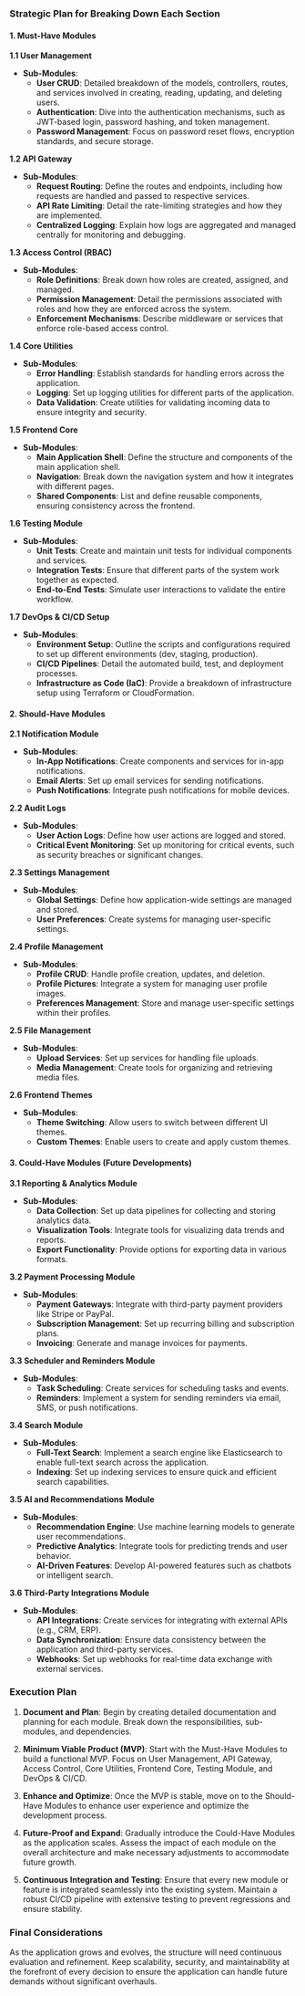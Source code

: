 ### **Strategic Plan for Breaking Down Each Section**

#### **1. Must-Have Modules**

**1.1 User Management**
   - **Sub-Modules**:
     - **User CRUD**: Detailed breakdown of the models, controllers, routes, and services involved in creating, reading, updating, and deleting users.
     - **Authentication**: Dive into the authentication mechanisms, such as JWT-based login, password hashing, and token management.
     - **Password Management**: Focus on password reset flows, encryption standards, and secure storage.

**1.2 API Gateway**
   - **Sub-Modules**:
     - **Request Routing**: Define the routes and endpoints, including how requests are handled and passed to respective services.
     - **API Rate Limiting**: Detail the rate-limiting strategies and how they are implemented.
     - **Centralized Logging**: Explain how logs are aggregated and managed centrally for monitoring and debugging.

**1.3 Access Control (RBAC)**
   - **Sub-Modules**:
     - **Role Definitions**: Break down how roles are created, assigned, and managed.
     - **Permission Management**: Detail the permissions associated with roles and how they are enforced across the system.
     - **Enforcement Mechanisms**: Describe middleware or services that enforce role-based access control.

**1.4 Core Utilities**
   - **Sub-Modules**:
     - **Error Handling**: Establish standards for handling errors across the application.
     - **Logging**: Set up logging utilities for different parts of the application.
     - **Data Validation**: Create utilities for validating incoming data to ensure integrity and security.

**1.5 Frontend Core**
   - **Sub-Modules**:
     - **Main Application Shell**: Define the structure and components of the main application shell.
     - **Navigation**: Break down the navigation system and how it integrates with different pages.
     - **Shared Components**: List and define reusable components, ensuring consistency across the frontend.

**1.6 Testing Module**
   - **Sub-Modules**:
     - **Unit Tests**: Create and maintain unit tests for individual components and services.
     - **Integration Tests**: Ensure that different parts of the system work together as expected.
     - **End-to-End Tests**: Simulate user interactions to validate the entire workflow.

**1.7 DevOps & CI/CD Setup**
   - **Sub-Modules**:
     - **Environment Setup**: Outline the scripts and configurations required to set up different environments (dev, staging, production).
     - **CI/CD Pipelines**: Detail the automated build, test, and deployment processes.
     - **Infrastructure as Code (IaC)**: Provide a breakdown of infrastructure setup using Terraform or CloudFormation.

#### **2. Should-Have Modules**

**2.1 Notification Module**
   - **Sub-Modules**:
     - **In-App Notifications**: Create components and services for in-app notifications.
     - **Email Alerts**: Set up email services for sending notifications.
     - **Push Notifications**: Integrate push notifications for mobile devices.

**2.2 Audit Logs**
   - **Sub-Modules**:
     - **User Action Logs**: Define how user actions are logged and stored.
     - **Critical Event Monitoring**: Set up monitoring for critical events, such as security breaches or significant changes.

**2.3 Settings Management**
   - **Sub-Modules**:
     - **Global Settings**: Define how application-wide settings are managed and stored.
     - **User Preferences**: Create systems for managing user-specific settings.

**2.4 Profile Management**
   - **Sub-Modules**:
     - **Profile CRUD**: Handle profile creation, updates, and deletion.
     - **Profile Pictures**: Integrate a system for managing user profile images.
     - **Preferences Management**: Store and manage user-specific settings within their profiles.

**2.5 File Management**
   - **Sub-Modules**:
     - **Upload Services**: Set up services for handling file uploads.
     - **Media Management**: Create tools for organizing and retrieving media files.

**2.6 Frontend Themes**
   - **Sub-Modules**:
     - **Theme Switching**: Allow users to switch between different UI themes.
     - **Custom Themes**: Enable users to create and apply custom themes.

#### **3. Could-Have Modules (Future Developments)**

**3.1 Reporting & Analytics Module**
   - **Sub-Modules**:
     - **Data Collection**: Set up data pipelines for collecting and storing analytics data.
     - **Visualization Tools**: Integrate tools for visualizing data trends and reports.
     - **Export Functionality**: Provide options for exporting data in various formats.

**3.2 Payment Processing Module**
   - **Sub-Modules**:
     - **Payment Gateways**: Integrate with third-party payment providers like Stripe or PayPal.
     - **Subscription Management**: Set up recurring billing and subscription plans.
     - **Invoicing**: Generate and manage invoices for payments.

**3.3 Scheduler and Reminders Module**
   - **Sub-Modules**:
     - **Task Scheduling**: Create services for scheduling tasks and events.
     - **Reminders**: Implement a system for sending reminders via email, SMS, or push notifications.

**3.4 Search Module**
   - **Sub-Modules**:
     - **Full-Text Search**: Implement a search engine like Elasticsearch to enable full-text search across the application.
     - **Indexing**: Set up indexing services to ensure quick and efficient search capabilities.

**3.5 AI and Recommendations Module**
   - **Sub-Modules**:
     - **Recommendation Engine**: Use machine learning models to generate user recommendations.
     - **Predictive Analytics**: Integrate tools for predicting trends and user behavior.
     - **AI-Driven Features**: Develop AI-powered features such as chatbots or intelligent search.

**3.6 Third-Party Integrations Module**
   - **Sub-Modules**:
     - **API Integrations**: Create services for integrating with external APIs (e.g., CRM, ERP).
     - **Data Synchronization**: Ensure data consistency between the application and third-party services.
     - **Webhooks**: Set up webhooks for real-time data exchange with external services.

### **Execution Plan**

1. **Document and Plan**: Begin by creating detailed documentation and planning for each module. Break down the responsibilities, sub-modules, and dependencies.

2. **Minimum Viable Product (MVP)**: Start with the Must-Have Modules to build a functional MVP. Focus on User Management, API Gateway, Access Control, Core Utilities, Frontend Core, Testing Module, and DevOps & CI/CD.

3. **Enhance and Optimize**: Once the MVP is stable, move on to the Should-Have Modules to enhance user experience and optimize the development process.

4. **Future-Proof and Expand**: Gradually introduce the Could-Have Modules as the application scales. Assess the impact of each module on the overall architecture and make necessary adjustments to accommodate future growth.

5. **Continuous Integration and Testing**: Ensure that every new module or feature is integrated seamlessly into the existing system. Maintain a robust CI/CD pipeline with extensive testing to prevent regressions and ensure stability.

### **Final Considerations**

As the application grows and evolves, the structure will need continuous evaluation and refinement. Keep scalability, security, and maintainability at the forefront of every decision to ensure the application can handle future demands without significant overhauls.
